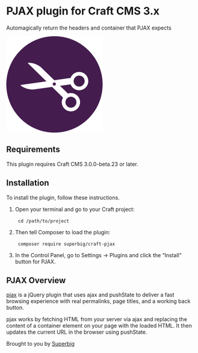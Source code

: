 # PJAX plugin for Craft CMS 3.x

Automagically return the headers and container that PJAX expects

![Icon](resources/img/icon.png)

## Requirements

This plugin requires Craft CMS 3.0.0-beta.23 or later.

## Installation

To install the plugin, follow these instructions.

1. Open your terminal and go to your Craft project:

        cd /path/to/project

2. Then tell Composer to load the plugin:

        composer require superbig/craft-pjax

3. In the Control Panel, go to Settings → Plugins and click the “Install” button for PJAX.

## PJAX Overview

[pjax](https://github.com/defunkt/jquery-pjax) is a jQuery plugin that uses ajax and pushState to deliver a fast browsing experience with real permalinks, page titles, and a working back button.

pjax works by fetching HTML from your server via ajax and replacing the content of a container element on your page with the loaded HTML. It then updates the current URL in the browser using pushState.

Brought to you by [Superbig](https://superbig.co)

